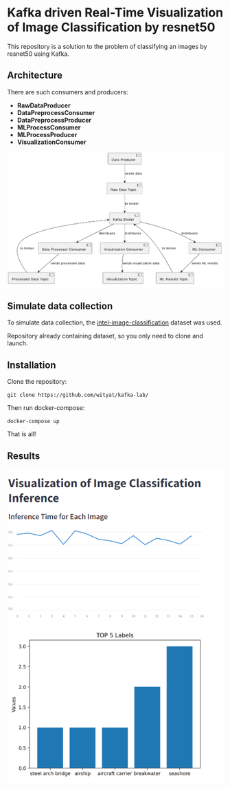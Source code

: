 # Kafka driven Real-Time Visualization of Image Classification by resnet50

This repository is a solution to the problem of classifying an images by resnet50 using Kafka.

## Architecture

There are such consumers and producers:
* **RawDataProducer**
* **DataPreprocessConsumer**
* **DataPreprocessProducer**
* **MLProcessConsumer**
* **MLProcessProducer**
* **VisualizationConsumer**

![image](images/arch.png)

## Simulate data collection

To simulate data collection, the [intel-image-classification](https://www.kaggle.com/datasets/puneet6060/intel-image-classification/code) dataset was used.

Repository already containing dataset, so you only need to clone and launch.

## Installation

Clone the repository:

```
git clone https://github.com/wityat/kafka-lab/
```

Then run docker-compose:

```
docker-compose up
```

That is all! 

## Results

![image](images/img.png)
